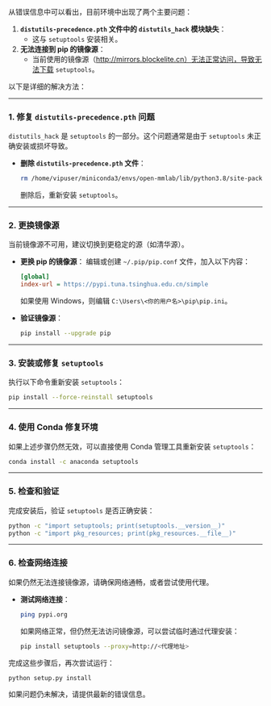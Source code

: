 从错误信息中可以看出，目前环境中出现了两个主要问题：

1. **`distutils-precedence.pth` 文件中的 `distutils_hack` 模块缺失**：
   - 这与 `setuptools` 安装相关。
2. **无法连接到 pip 的镜像源**：
   - 当前使用的镜像源（http://mirrors.blockelite.cn）无法正常访问，导致无法下载 `setuptools`。

以下是详细的解决方法：

---

### **1. 修复 `distutils-precedence.pth` 问题**
`distutils_hack` 是 `setuptools` 的一部分。这个问题通常是由于 `setuptools` 未正确安装或损坏导致。

- **删除 `distutils-precedence.pth` 文件**：
   ```bash
   rm /home/vipuser/miniconda3/envs/open-mmlab/lib/python3.8/site-packages/distutils-precedence.pth
   ```
   删除后，重新安装 `setuptools`。

---

### **2. 更换镜像源**
当前镜像源不可用，建议切换到更稳定的源（如清华源）。

- **更换 pip 的镜像源**：
   编辑或创建 `~/.pip/pip.conf` 文件，加入以下内容：
   ```ini
   [global]
   index-url = https://pypi.tuna.tsinghua.edu.cn/simple
   ```
   如果使用 Windows，则编辑 `C:\Users\<你的用户名>\pip\pip.ini`。

- **验证镜像源**：
   ```bash
   pip install --upgrade pip
   ```

---

### **3. 安装或修复 `setuptools`**
执行以下命令重新安装 `setuptools`：
```bash
pip install --force-reinstall setuptools
```

---

### **4. 使用 Conda 修复环境**
如果上述步骤仍然无效，可以直接使用 Conda 管理工具重新安装 `setuptools`：
```bash
conda install -c anaconda setuptools
```

---

### **5. 检查和验证**
完成安装后，验证 `setuptools` 是否正确安装：
```bash
python -c "import setuptools; print(setuptools.__version__)"
python -c "import pkg_resources; print(pkg_resources.__file__)"
```

---

### **6. 检查网络连接**
如果仍然无法连接镜像源，请确保网络通畅，或者尝试使用代理。

- **测试网络连接**：
   ```bash
   ping pypi.org
   ```
   如果网络正常，但仍然无法访问镜像源，可以尝试临时通过代理安装：
   ```bash
   pip install setuptools --proxy=http://<代理地址>
   ```

完成这些步骤后，再次尝试运行：
```bash
python setup.py install
```

如果问题仍未解决，请提供最新的错误信息。
